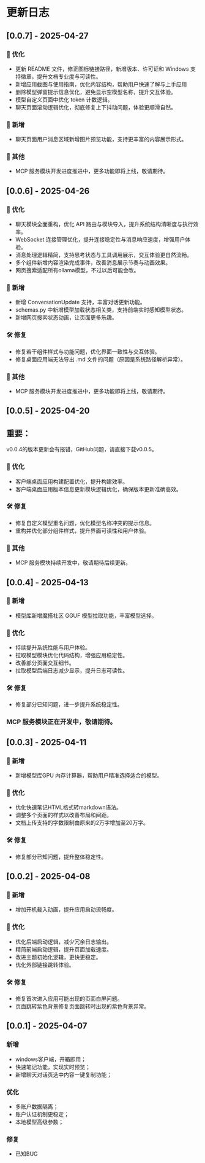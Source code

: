 # 更新日志
## [0.0.7] - 2025-04-27
### 🚀 优化
- 更新 README 文件，修正图标链接路径，新增版本、许可证和 Windows 支持徽章，提升文档专业度与可读性。
- 新增应用截图与使用指南，优化内容结构，帮助用户快速了解与上手应用
- 删除模型弹窗提示信息优化，避免显示空模型名称，提升交互体验。
- 模型自定义页面中优化 token 计数逻辑。
- 聊天页面滚动逻辑优化，彻底修复上下抖动问题，体验更顺滑自然。

### 🎉 新增
- 聊天页面用户消息区域新增图片预览功能，支持更丰富的内容展示形式。

### 📌 其他
- MCP 服务模块开发进度推进中，更多功能即将上线，敬请期待。

## [0.0.6] - 2025-04-26
### 🚀 优化
- 聊天模块全面重构，优化 API 路由与模块导入，提升系统结构清晰度与执行效率。
- WebSocket 连接管理优化，提升连接稳定性与消息响应速度，增强用户体验。
- 消息处理逻辑精简，支持思考状态与工具调用展示，交互体验更自然流畅。
- 多个组件新增内容渲染完成事件，改善消息展示节奏与动画效果。
- 网页搜索适配所有ollama模型，不过以后可能会改。

### 🎉 新增
- 新增 ConversationUpdate 支持，丰富对话更新功能。
- schemas.py 中新增模型加载状态相关类，支持前端实时感知模型状态。
- 新增网页搜索状态动画，让页面更多乐趣。

### 🛠 修复
- 修复若干组件样式与功能问题，优化界面一致性与交互体验。
- 修复桌面应用端无法导出 .md 文件的问题（原因是系统路径解析异常）。

### 📌 其他
- MCP 服务模块开发进度推进中，更多功能即将上线，敬请期待。

## [0.0.5] - 2025-04-20

## 重要：
v0.0.4的版本更新会有报错，GitHub问题，请直接下载v0.0.5。

### 🚀 优化
- 客户端桌面应用构建配置优化，提升构建效率。
- 客户端桌面应用版本信息更新模块逻辑优化，确保版本更新准确高效。

### 🛠 修复
- 修复自定义模型重名问题，优化模型名称冲突的提示信息。
- 重构并优化部分组件样式，提升界面可读性和用户体验。

### 📌 其他
- MCP 服务模块持续开发中，敬请期待后续更新。

## [0.0.4] - 2025-04-13

### 🎉 新增
- 模型库新增魔搭社区 GGUF 模型拉取功能，丰富模型选择。

### 🚀 优化
- 持续提升系统性能与用户体验。
- 拉取模型模块优化代码结构，增强应用稳定性。
- 改善部分页面交互细节。
- 拉取模型后端日志减少显示，提升日志可读性。

### 🛠 修复
- 修复部分已知问题，进一步提升系统稳定性。

### MCP 服务模块正在开发中，敬请期待。

## [0.0.3] - 2025-04-11

### 🎉 新增
- 新增模型库GPU 内存计算器，帮助用户精准选择适合的模型。

### 🚀 优化
- 优化快速笔记HTML格式转markdown语法。
- 调整多个页面的样式以改善布局和间距。
- 文档上传支持的字数限制由原来的2万字增加至20万字。

### 🛠 修复
- 修复部分已知问题，提升整体稳定性。

## [0.0.2] - 2025-04-08

### 🎉 新增
- 增加开机载入动画，提升应用启动流畅度。


### 🚀 优化
- 优化后端启动逻辑，减少冗余日志输出。
- 精简前端启动逻辑，提升页面加载速度。
- 改进主题初始化逻辑，更快更稳定。
- 优化外部链接跳转体验。

### 🛠 修复
- 修复首次进入应用可能出现的页面白屏问题。
- 页面跳转紫色背景修复页面跳转时出现的紫色背景异常。

## [0.0.1] - 2025-04-07

### 新增
- windows客户端，开箱即用；
- 快速笔记功能，实现实时预览；
- 新增聊天对话页选中内容一键复制功能；

### 优化
- 多账户数据隔离；
- 账户认证机制更稳定；
- 本地模型高级参数；

### 修复
- 已知BUG
